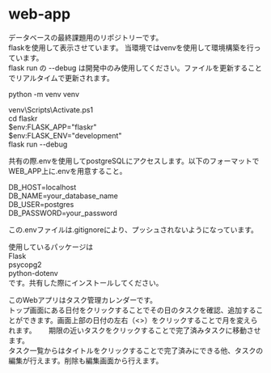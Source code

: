 # web-app
データベースの最終課題用のリポジトリーです。  
flaskを使用して表示させています。 
当環境ではvenvを使用して環境構築を行っています。  
flask run の --debug は開発中のみ使用してください。ファイルを更新することでリアルタイムで更新されます。  
   
python -m venv venv

venv\Scripts\Activate.ps1  
cd flaskr  
$env:FLASK_APP="flaskr"  
$env:FLASK_ENV="development"  
flask run --debug  
  
共有の際.envを使用してpostgreSQLにアクセスします。以下のフォーマットでWEB_APP上に.envを用意すること。  
  
DB_HOST=localhost  
DB_NAME=your_database_name  
DB_USER=postgres  
DB_PASSWORD=your_password   
  
この.envファイルは.gitignoreにより、プッシュされないようになっています。  
  
使用しているパッケージは  
Flask  
psycopg2  
python-dotenv  
です。共有した際にインストールしてください。
  
このWebアプリはタスク管理カレンダーです。  
トップ画面にある日付をクリックすることでその日のタスクを確認、追加することができます。画面上部の日付の左右（<>）をクリックすることで月を変えられます。　　
期限の近いタスクをクリックすることで完了済みタスクに移動させます。  
タスク一覧からはタイトルをクリックすることで完了済みにできる他、タスクの編集が行えます。削除も編集画面から行えます。  
